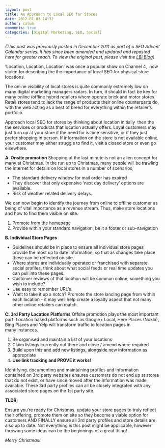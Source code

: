 ```yaml
---
layout: post
title: An Approach to Local SEO for Stores
date: 2012-01-03 14:32
author: calum
comments: true
categories: [Digital Marketing, SEO, Social]
---
```

<em>(This post was previously posted in December 2011 as part of a SEO Advent Calendar series. It has since been amended and updated and reposted here for greater reach. To view the original post, please visit the <a title="bigmouthmedia blog" href="http://blog.bigmouthmedia.com/2011/12/06/no-6-%E2%80%93-seo-advent-calendar/">LBi Blog</a>)</em>

‘Location, Location, Location’ was once a popular show on Channel 4,  now stolen for describing the the importance of local SEO for physical store locations.

<!--more-->

The online visibility of local stores is quite commonly extremely low on many digital marketing managers radars. In turn, it should in fact be key for many online /offline hybrid retailers whom operate brick and motor stores. Retail stores tend to lack the range of products their online counterparts do, with the web acting as a best of breed for everything within the retailer’s portfolio.

Approach local SEO for stores by thinking about location initially  then the the services or products that location actually offers. Loyal customers may just turn up at your store if the need for is time sensitive, or if they just prefer shopping in person. If information on the store is not available online, your customer may either struggle to find it, visit a closed store or even go elsewhere.

<strong>A. Onsite promotion</strong>
Shopping at the last minute is not an alien concept for many at Christmas. In the run up to Christmas, many people will be trawling the internet for details on local stores in a number of scenarios;
<ul>
	<li>The standard delivery window for mail order has expired</li>
	<li>They discover that only expensive ‘next day delivery’ options are available.</li>
	<li>Risk of weather related delivery delays.</li>
</ul>
We can now begin to identify the journey from online to offline customer as being of vital importance as a revenue stream. Thus, make store locations and how to find them visible on site.
<ol>
	<li><span style="line-height: 13px;">Promote from the homepage</span></li>
	<li>Provide within your standard navigation, be it a footer or sub-navigation</li>
</ol>
<strong>B. Individual Store Pages</strong>
<ul>
	<li>Guidelines should be in place to ensure all individual store pages provide the most up to date information, so that as changes take place these can be reflected on site.</li>
	<li>Where stores are individually operated or franchised with separate social profiles, think about what social feeds or real time updates you can pull into these pages.</li>
	<li>Customer reviews of that location will be common online, something you wish to include?</li>
	<li>Use easy to remember URL’s.</li>
	<li>Want to take it up a notch? Promote the store landing page from within each location - it may well help create a loyalty aspect that not many other online retailers can match.</li>
</ul>
<strong>C. 3rd Party Location Platforms</strong>
Offsite promotion plays the most important part. Location based platforms such as Google+ Local, Here Places (Nokia), Bing Places and Yelp will transform traffic to location pages in many instances.
<ol>
	<li><span style="line-height: 13px;">Be organised and maintain a list of your locations</span></li>
	<li>Claim listings currently out there and close / amend where required</li>
	<li>Build upon this and add new listings, alongside new information as appropriate</li>
	<li><strong>Use link tracking and PROVE it works!</strong></li>
</ol>
Identifying, documenting and maintaining profiles and information contained on 3rd party websites ensures customers do not end up at stores that do not exist, or have since moved after the information was made available. These 3rd party profiles can all be closely integrated with any associated store pages on the 1st party site.

<strong>TLDR;</strong>

Ensure you’re ready for Christmas, update your store pages to truly reflect their offering, promote them on site so they become a viable option for customers AND FINALLY ensure all 3rd party profiles and store details are also up to date. Not everything is this post might be applicable, however throwing some ideas can be the beginnings of a great thing!

<em>Merry Christmas!</em>

